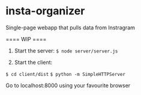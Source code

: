 # insta-organizer
Single-page webapp that pulls data from Instragram

==== WIP ====

1. Start the server:
`$ node server/server.js`

2. Start the client:

`$ cd client/dist`
`$ python -m SimpleHTTPServer`

Go to localhost:8000 using your favourite browser

